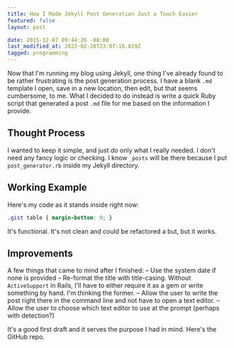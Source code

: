 ```yaml
---
title: How I Made Jekyll Post Generation Just a Touch Easier
featured: false
layout: post

date: 2015-12-07 09:44:26 -08:00
last_modified_at: 2022-02-28T23:07:16.819Z
tagged: programming
---
```


Now that I'm running my blog using Jekyll, one thing I've already found to be rather frustrating is the post generation process. I have a blank `.md` template I open, save in a new location, then edit, but that seems cumbersome, to me. What I decided to do instead is write a quick Ruby script that generated a post `.md` file for me based on the information I provide.

## Thought Process

I wanted to keep it simple, and just do only what I really needed. I don't need any fancy logic or checking. I know `_posts` will be there because I put `post_generator.rb` inside my Jekyll directory.

## Working Example

Here's my code as it stands inside right now:

```css
.gist table { margin-bottom: 0; }
```

It's functional. It's not clean and could be refactored a but, but it works.

## Improvements

A few things that came to mind after I finished: – Use the system date if none is provided – Re-format the title with title-casing. Without `ActiveSupport` in Rails, I'll have to either require it as a gem or write something by hand. I'm thinking the former. – Allow the user to write the post right there in the command line and not have to open a text editor. – Allow the user to choose which text editor to use at the prompt (perhaps with detection?)

It's a good first draft and it serves the purpose I had in mind. Here's the GitHub repo.

